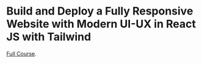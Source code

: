 # Build and Deploy a Fully Responsive Website with Modern UI-UX in React JS with Tailwind

[Full Course](https://m.youtube.com/watch?v=_oO4Qi5aVZs).
